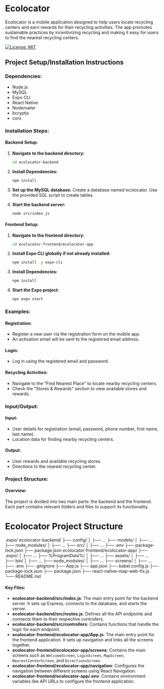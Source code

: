 # Ecolocator

Ecolocator is a mobile application designed to help users locate recycling centers and earn rewards for their recycling activities. The app promotes sustainable practices by incentivizing recycling and making it easy for users to find the nearest recycling centers.

[![License: MIT](https://img.shields.io/badge/License-MIT-yellow.svg)](https://opensource.org/licenses/MIT)


## Project Setup/Installation Instructions

### Dependencies:
- Node.js
- MySQL
- Expo CLI
- React Native
- Nodemailer
- bcryptjs
- cors

### Installation Steps:

#### Backend Setup:

1. **Navigate to the backend directory:**
   ```bash
   cd ecolocator-backend
   
2. **Install Dependencies:**
   ```bash
   npm install

3. **Set up the MySQL database:**
   Create a database named ecolocator.
   Use the provided SQL script to create tables.

4. **Start the backend server:**
   ```bash
   node src/index.js

#### Frontend Setup:

1. **Navigate to the frontend directory:**
   ```bash
   cd ecolocator-frontend/ecolocator-app

2. **Install Expo CLI globally if not already installed:**
   ```bash
   npm install -g expo-cli

3. **Install Dependencies:**
   ```bash
   npm install

4. **Start the Expo project:**
   ```bash
   npx expo start

### Examples:

#### Registration:
- Register a new user via the registration form on the mobile app.
- An activation email will be sent to the registered email address.

#### Login:
- Log in using the registered email and password.

#### Recycling Activities:
- Navigate to the "Find Nearest Place" to locate nearby recycling centers.
- Check the "Stores & Rewards" section to view available stores and rewards.

### Input/Output:

#### Input:
- User details for registration (email, password, phone number, first name, last name).
- Location data for finding nearby recycling centers.

#### Output:
- User rewards and available recycling stores.
- Directions to the nearest recycling center.

### Project Structure:

#### Overview:
The project is divided into two main parts: the backend and the frontend. Each part contains relevant folders and files to support its functionality.

# Ecolocator Project Structure
.expo/
ecolocator-backend/
├── config/
│   ├── ...
├── models/
│   ├── ...
├── node_modules/
│   ├── ...
├── src/
│   ├── ...
├── .env
├── package-lock.json
├── package.json
ecolocator-frontend/ecolocator-app/
├── .expo/
│   ├── ...
├── %ProgramData%/
│   ├── ...
├── assets/
│   ├── ...
├── bin/
│   ├── ...
├── node_modules/
│   ├── ...
├── screens/
│   ├── ...
├── .env
├── .gitignore
├── App.js
├── app.json
├── babel.config.js
├── package-lock.json
├── package.json
├── react-native-map-web-fix.js
└── README.md





#### Key Files:

- **ecolocator-backend/src/index.js**: The main entry point for the backend server. It sets up Express, connects to the database, and starts the server.
- **ecolocator-backend/src/routes.js**: Defines all the API endpoints and connects them to their respective controllers.
- **ecolocator-backend/src/controllers**: Contains functions that handle the logic for each endpoint.
- **ecolocator-frontend/ecolocator-app/App.js**: The main entry point for the frontend application. It sets up navigation and links all the screens together.
- **ecolocator-frontend/ecolocator-app/screens**: Contains the main screens such as `WelcomeScreen`, `LoginScreen`, `MapScreen`, `NearestCenterScreen`, and `DirectionsScreen`.
- **ecolocator-frontend/ecolocator-app/navigation**: Configures the navigation between different screens using React Navigation.
- **ecolocator-frontend/ecolocator-app/.env**: Contains environment variables like API URLs to configure the frontend application.








